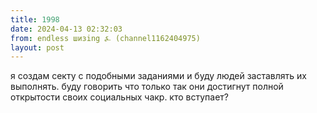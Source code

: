 ```yaml
---
title: 1998
date: 2024-04-13 02:32:03
from: endless шизing ⍼ (channel1162404975)
layout: post
---
```


я создам секту с подобными заданиями и буду людей заставлять их выполнять. буду говорить что только так они достигнут полной открытости своих социальных чакр. 
кто вступает?
